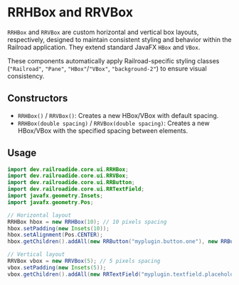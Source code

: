 # RRHBox and RRVBox

`RRHBox` and `RRVBox` are custom horizontal and vertical box layouts, respectively, designed to maintain consistent styling and behavior within the Railroad application. They extend standard JavaFX `HBox` and `VBox`.

These components automatically apply Railroad-specific styling classes (`"Railroad"`, `"Pane"`, `"HBox"`/`"VBox"`, `"background-2"`) to ensure visual consistency.

## Constructors

- `RRHBox()` / `RRVBox()`: Creates a new HBox/VBox with default spacing.
- `RRHBox(double spacing)` / `RRVBox(double spacing)`: Creates a new HBox/VBox with the specified spacing between elements.

## Usage

```java
import dev.railroadide.core.ui.RRHBox;
import dev.railroadide.core.ui.RRVBox;
import dev.railroadide.core.ui.RRButton;
import dev.railroadide.core.ui.RRTextField;
import javafx.geometry.Insets;
import javafx.geometry.Pos;

// Horizontal layout
RRHBox hbox = new RRHBox(10); // 10 pixels spacing
hbox.setPadding(new Insets(10));
hbox.setAlignment(Pos.CENTER);
hbox.getChildren().addAll(new RRButton("myplugin.button.one"), new RRButton("myplugin.button.two"));

// Vertical layout
RRVBox vbox = new RRVBox(5); // 5 pixels spacing
vbox.setPadding(new Insets(5));
vbox.getChildren().addAll(new RRTextField("myplugin.textfield.placeholder.submit"), new RRButton("myplugin.button.submit"));
```